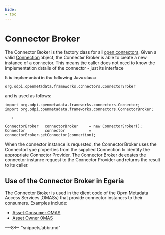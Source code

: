 ```yaml
---
hide:
- toc
---
```


<!-- SPDX-License-Identifier: CC-BY-4.0 -->
<!-- Copyright Contributors to the ODPi Egeria project. -->

# Connector Broker

The Connector Broker is the factory class for all [open connectors](connector.md).
Given a valid [Connection](connection.md) object, the
Connector Broker is able to create a new instance of a connector.
This means the caller does not need to know the implementation
details of the connector - just its interface.

It is implemented in the following Java class:

```
org.odpi.openmetadata.frameworks.connectors.ConnectorBroker
```

and is used as follows:

```
import org.odpi.openmetadata.frameworks.connectors.Connector;
import org.odpi.openmetadata.frameworks.connectors.ConnectorBroker;

   :
   
ConnectorBroker   connectorBroker     = new ConnectorBroker();
Connector         connector           = connectorBroker.getConnector(connection);
```

When the connector instance is requested, the Connector Broker uses the ConnectorType properties
from the supplied Connection to identify the appropriate [Connector Provider](connector-provider.md).
The Connector Broker delegates the connector instance request to the Connector Provider and returns
the result to its caller.

## Use of the Connector Broker in Egeria

The Connector Broker is used in the client code of the Open Metadata Access Services (OMASs) that provide
connector instances to their consumers.  Examples include:

* [Asset Consumer OMAS](/egeria-docs/services/omas/asset-consumer/overview)
* [Asset Owner OMAS](./egeria-docs/services/omas/asset-owner/overview)


---8<-- "snippets/abbr.md"